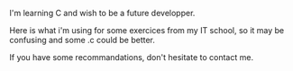 I'm learning C and wish to be a future developper.

Here is what i'm using for some exercices from my IT school, so it may be confusing and some .c could be better.

If you have some recommandations, don't hesitate to contact me. 
